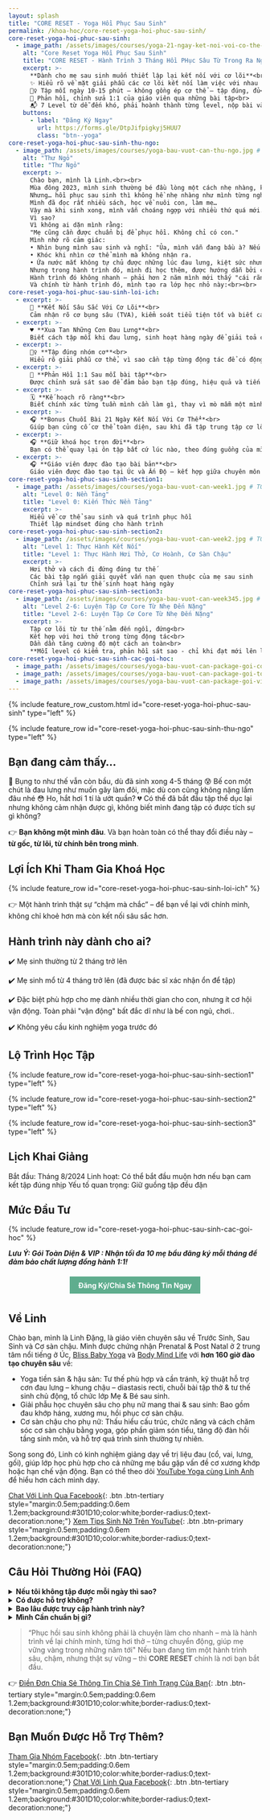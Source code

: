 ```yaml
---
layout: splash
title: "CORE RESET - Yoga Hồi Phục Sau Sinh"
permalink: /khoa-hoc/core-reset-yoga-hoi-phuc-sau-sinh/
core-reset-yoga-hoi-phuc-sau-sinh:
  - image_path: /assets/images/courses/yoga-21-ngay-ket-noi-voi-co-the-cover.png # TO FIXED
    alt: "Core Reset Yoga Hồi Phục Sau Sinh"
    title: "CORE RESET - Hành Trình 3 Tháng Hồi PHục Sâu Từ Trong Ra Ngoài"
    excerpt: >-
      **Dành cho mẹ sau sinh muốn thiết lập lại kết nối với cơ lõi**<br><br>
      ✨ Hiểu rõ về mặt giải phẫu các cơ lõi kết nối làm việc với nhau thế nào<br>
      🧘‍♀️ Tập mỗi ngày 10-15 phút – không gồng ép cơ thể – tập đúng, đủ<br>
      💬 Phản hồi, chỉnh sửa 1:1 của giáo viên qua những bài tập<br>
      📬 7 Level từ dễ đến khó, phải hoành thành từng level, nộp bài và qua thì mới được tập bài mới<br>
    buttons:
      - label: "Đăng Ký Ngay"
        url: https://forms.gle/DtpJifpigkyj5HUU7
        class: "btn--yoga"
core-reset-yoga-hoi-phuc-sau-sinh-thu-ngo:
  - image_path: /assets/images/courses/yoga-bau-vuot-can-thu-ngo.jpg # TO FIXED
    alt: "Thư Ngỏ"
    title: "Thư Ngỏ"
    excerpt: >-
      Chào bạn, mình là Linh.<br><br>
      Mùa đông 2023, mình sinh thường bé đầu lòng một cách nhẹ nhàng, không phải vì may mắn, mà vì mình đã chuẩn bị cả về thể chất lẫn tinh thần: bằng hơi thở, thiền định, chuyển động, viết nhật ký, để kết nối và hiểu bản thân
      Nhưng… hồi phục sau sinh thì không hề nhẹ nhàng như mình từng nghĩ.
      Mình đã đọc rất nhiều sách, học về nuôi con, làm mẹ…
      Vậy mà khi sinh xong, mình vẫn choáng ngợp với nhiều thứ quá mới.
      Vì sao?
      Vì không ai dặn mình rằng:
      "Mẹ cũng cần được chuẩn bị để phục hồi. Không chỉ có con."
      Mình nhớ rõ cảm giác:
      • Nhìn bụng mình sau sinh và nghĩ: "Ủa, mình vẫn đang bầu à? Nếu to mãi như thế về già thì sao?"
      • Khóc khi nhìn cơ thể mình mà không nhận ra.
      • Ứa nước mắt không tự chủ được những lúc đau lưng, kiệt sức nhưng con cứ đòi
      Nhưng trong hành trình đó, mình đi học thêm, được hướng dẫn bởi chuyên gia về hồi phục sau sinh, và từng bước một – kết nối lại với vùng lõi của mình: bụng, sàn chậu, cảm xúc, và chỉnh sửa lại những tư thế hàng ngày với con.
      Hành trình đó không nhanh – phải hơn 2 năm mình mới thấy "cái rãnh" ở bụng, mới hiểu cách thực hành cơ sàn chậu thế nào trong những tư thế đơn giản nhất như là bế con, thực hành hơi thở trong cuộc sống.
      Và chính từ hành trình đó, mình tạo ra lớp học nhỏ này:<br><br>
core-reset-yoga-hoi-phuc-sau-sinh-loi-ich:
  - excerpt: >-
      🤰 **Kết Nối Sâu Sắc Với Cơ Lõi**<br>
      Cảm nhận rõ cơ bụng sâu (TVA), kiểm soát tiểu tiện tốt và biết cách thở điều hoà cơ thể😊<br><br>
  - excerpt: >-
      ♥️ **Xua Tan Những Cơn Đau Lưng**<br>
      Biết cách tập mỗi khi đau lưng, sinh hoạt hàng ngày để giải toả căng cứng, đồng thời luyện lưng, bụng khoẻ để hết đau lưng.<br><br>
  - excerpt: >-
      🙆‍♀️ **Tập đúng nhóm cơ**<br>
      Hiểu rõ giải phẫu cơ thể, vì sao cần tập từng động tác để có động lực tập.<br><br>
  - excerpt: >-
      📄 **Phản Hồi 1:1 Sau mỗi bài tập**<br>
      Được chỉnh sửa sát sao để đảm bảo bạn tập đúng, hiệu quả và tiến bộ nhanh.<br><br>
  - excerpt: >-
      🗓️ **Kế hoạch rõ ràng**<br>
      Biết chính xác từng tuần mình cần làm gì, thay vì mò mẫm một mình trên Youtube giữa bao nhiêu thông tin trái chiều.<br><br>
  - excerpt: >-
      🎧 **Bonus Chuỗi Bài 21 Ngày Kết Nối Với Cơ Thể**<br>
      Giúp bạn củng cố cơ thể toàn diện, sau khi đã tập trung tập cơ lõi.
  - excerpt: >-
      🎧 **Giữ khoá học trọn đời**<br>
      Bạn có thể quay lại ôn tập bất cứ lúc nào, theo đúng guồng của mình
  - excerpt: >-
      🎧 **Giáo viên được đào tạo bài bản**<br>
      Giáo viên được đào tạo tại Úc và Ấn Độ – kết hợp giữa chuyên môn hiện đại & chiều sâu truyền thống
core-reset-yoga-hoi-phuc-sau-sinh-section1:
  - image_path: /assets/images/courses/yoga-bau-vuot-can-week1.jpg # TO FIXED
    alt: "Level 0: Nền Tảng"
    title: "Level 0: Kiến Thức Nền Tảng"
    excerpt: >-
      Hiểu về cơ thể sau sinh và quá trình phục hồi
      Thiết lập mindset đúng cho hành trình
core-reset-yoga-hoi-phuc-sau-sinh-section2:
  - image_path: /assets/images/courses/yoga-bau-vuot-can-week2.jpg # TO FIXED
    alt: "Level 1: Thực Hành Kết Nối"
    title: "Level 1: Thực Hành Hơi Thở, Cơ Hoành, Cơ Sàn Chậu"
    excerpt: >-
      Hơi thở và cách đi đứng đúng tư thế
      Các bài tập ngắn giải quyết vấn nạn quen thuộc của mẹ sau sinh
      Chỉnh sửa lại tư thế sinh hoạt hàng ngày
core-reset-yoga-hoi-phuc-sau-sinh-section3:
  - image_path: /assets/images/courses/yoga-bau-vuot-can-week345.jpg # TO FIXED
    alt: "Level 2-6: Luyện Tập Cơ Core Từ Nhẹ Đến Nặng"
    title: "Level 2-6: Luyện Tập Cơ Core Từ Nhẹ Đến Nặng"
    excerpt: >-
      Tập cơ lõi từ tư thế nằm đến ngồi, đứng<br>
      Kết hợp với hơi thở trong từng động tác<br>
      Dần dần tăng cường độ một cách an toàn<br>
      **Mỗi level có kiểm tra, phản hồi sát sao - chỉ khi đạt mới lên level tiếp theo**
core-reset-yoga-hoi-phuc-sau-sinh-cac-goi-hoc:
  - image_path: /assets/images/courses/yoga-bau-vuot-can-package-goi-co-dong.png
  - image_path: /assets/images/courses/yoga-bau-vuot-can-package-goi-toan-dien.png
  - image_path: /assets/images/courses/yoga-bau-vuot-can-package-goi-vip-kem-rieng.png
---
```


<!-- markdownlint-disable MD033 -->
<!-- markdownlint-disable MD036 -->

{% include feature_row_custom.html id="core-reset-yoga-hoi-phuc-sau-sinh" type="left" %}

{% include feature_row id="core-reset-yoga-hoi-phuc-sau-sinh-thu-ngo" type="left" %}

## Bạn đang cảm thấy…

🤰 Bụng to như thế vẫn còn bầu, dù đã sinh xong 4-5 tháng
😰 Bế con một chút là đau lưng như muốn gãy làm đôi, mặc dù con cũng không nặng lắm đâu nhé
😳 Ho, hắt hơi 1 tí là ướt quần?
💔 Có thể đã bắt đầu tập thể dục lại nhưng không cảm nhận được gì, không biết mình đang tập có được tích sự gì không?

👉 **Bạn không một mình đâu**. Và bạn hoàn toàn có thể thay đổi điều này – **từ gốc, từ lõi, từ chính bên trong mình**.

## Lợi Ích Khi Tham Gia Khoá Học

{% include feature_row id="core-reset-yoga-hoi-phuc-sau-sinh-loi-ich" %}

👉 Một hành trình thật sự “chậm mà chắc” – để bạn về lại với chính mình, không chỉ khoẻ hơn mà còn kết nối sâu sắc hơn.

## Hành trình này dành cho ai?

✔️ Mẹ sinh thường từ 2 tháng trở lên

✔️ Mẹ sinh mổ từ 4 tháng trở lên (đã được bác sĩ xác nhận ổn để tập)

✔️ Đặc biệt phù hợp cho mẹ dành nhiều thời gian cho con, nhưng ít cơ hội vận động. Toàn phải "vận động" bất đắc dĩ như là bế con ngủ, chơi..

✔️ Không yêu cầu kinh nghiệm yoga trước đó

## Lộ Trình Học Tập

{% include feature_row id="core-reset-yoga-hoi-phuc-sau-sinh-section1" type="left" %}

{% include feature_row id="core-reset-yoga-hoi-phuc-sau-sinh-section2" type="left" %}

{% include feature_row id="core-reset-yoga-hoi-phuc-sau-sinh-section3" type="left" %}

## Lịch Khai Giảng

Bắt đầu: Tháng 8/2024
Linh hoạt: Có thể bắt đầu muộn hơn nếu bạn cam kết tập đúng nhịp
Yếu tố quan trọng: Giữ guồng tập đều đặn

## Mức Đầu Tư

{% include feature_row id="core-reset-yoga-hoi-phuc-sau-sinh-cac-goi-hoc" %}

**_Lưu Ý: Gói Toàn Diện & VIP : Nhận tối đa 10 mẹ bầu đăng ký mỗi tháng để đảm bảo chất lượng đồng hành 1:1!_**

<div style="text-align: center;">
  <a href="https://forms.gle/DtpJifpigkyj5HUU7"
     style="display: inline-block; margin: 0.5em; padding: 0.6em 1.2em;
            background-color: #5fad8e; color:white; border-radius: 0;
            text-decoration: none; font-weight: bold;">
    Đăng Ký/Chia Sẻ Thông Tin Ngay
  </a>
</div>

## Về Linh

Chào bạn, mình là Linh Đặng, là giáo viên chuyên sâu về Trước Sinh, Sau Sinh và Cơ sàn chậu. Mình được chứng nhận Prenatal & Post Natal ở 2 trung tâm nổi tiếng ở Úc, [Bliss Baby Yoga](https://blissbabyyoga.com/) và [Body Mind Life](https://www.bodymindlife.com/about) với **hơn 160 giờ đào tạo chuyên sâu** về:

- Yoga tiền sản & hậu sản: Tư thế phù hợp và cần tránh, kỹ thuật hỗ trợ cơn đau lưng – khung chậu – diastasis recti, chuỗi bài tập thở & tư thế sinh chủ động, tổ chức lớp Mẹ & Bé sau sinh.
- Giải phẫu học chuyên sâu cho phụ nữ mang thai & sau sinh: Bao gồm đau khớp háng, xương mu, hồi phục cơ sàn chậu.
- Cơ sàn chậu cho phụ nữ: Thấu hiểu cấu trúc, chức năng và cách chăm sóc cơ sàn chậu bằng yoga, góp phần giảm són tiểu, tăng độ đàn hồi tầng sinh môn, và hỗ trợ quá trình sinh thường tự nhiên​.

Song song đó, Linh có kinh nghiệm giảng dạy về trị liệu đau (cổ, vai, lưng, gối), giúp lớp học phù hợp cho cả những mẹ bầu gặp vấn đề cơ xương khớp hoặc hạn chế vận động.​ Bạn có thể theo dõi [YouTube Yoga cùng Linh Anh](https://www.youtube.com/@yogacunglinhanh-noibanketn8829) để hiểu hơn cách mình dạy.

[Chat Với Linh Qua Facebook](https://www.facebook.com/ngoclinhdnl/){: .btn .btn-tertiary style="margin:0.5em;padding:0.6em 1.2em;background:#301D10;color:white;border-radius:0;text-decoration:none;"}
[Xem Tips Sinh Nở Trên YouTube](https://www.youtube.com/playlist?list=PL-U5o45t3xZgy_-zVaA288VzX6DaCRHpg){: .btn .btn-primary style="margin:0.5em;padding:0.6em 1.2em;background:#301D10;color:white;border-radius:0;text-decoration:none;"}

## Câu Hỏi Thường Hỏi (FAQ)

<details>
  <summary><strong>Nếu tôi không tập được mỗi ngày thì sao?</strong></summary>
  <p>Không sao cả. Mình hiểu các mẹ rất bận nên có khi bị nhỡ 1-2 ngày. Nếu trong 1 tuần, bạn tập được 4 buổi, đó là gọi là thành công rồi. Trong hành trình hồi phục này, tập ít mà đều có hiệu quả hơn tập nhiều nhưng giãn. Thế nên hãy cố gắng giữ vững tinh thần nhé. Với lại, bạn phải tập luyện thì mới khoẻ, mới lên level được. Không lên level được thì mình không gửi video để tập tiếp đâu. Thế nên hy vọng đó sẽ là động lực của bạn để tiếp tục tập. Nếu cần mình hỗ trợ, thôi thúc, nhắn tin để mình hỏi thăm hàng ngày!</p>
</details>

<details>
  <summary><strong>Có được hỗ trợ không?</strong></summary>
  <p>Tuỳ vào gói bạn lựa chọn, sẽ được hỗ trợ hay không. Nếu bạn chọn gói "Kèm Sát" và "Chuyên Sâu" thì được hỗ trợ, chỉnh sửa nhiều 1:1 hoặc trực tiếp.</p>
</details>

<details>
  <summary><strong>Bao lâu được truy cập hành trình này?</strong></summary>
  <p>Bạn được truy cập trọn đời. Có thể tập lại bất kỳ lúc nào, bao nhiêu lần cũng được.</p>
</details>

<details>
  <summary><strong>Mình Cần chuẩn bị gì?</strong></summary>
  <ul>
    <li>Một tấm thảm yoga.</li>
    <li>Một chiếc điện thoại/laptop để nhận email và mở video.</li>
    <li>Và một lời cam kết nhỏ: dành thời gian cho chính mình.</li>
  </ul>
</details>

> “Phục hồi sau sinh không phải là chuyện làm cho nhanh –
> mà là hành trình về lại chính mình, từng hơi thở – từng chuyển động, giúp mẹ vững vàng trong những năm tới"
> Nếu bạn đang tìm một hành trình sâu, chậm, nhưng thật sự vững – thì **CORE RESET** chính là nơi bạn bắt đầu.

👉 [Điền Đơn Chia Sẻ Thông Tin Chia Sẻ Tình Trạng Của Bạn](https://forms.gle/DtpJifpigkyj5HUU7){: .btn .btn-tertiary style="margin:0.5em;padding:0.6em 1.2em;background:#301D10;color:white;border-radius:0;text-decoration:none;"}

## Bạn Muốn Được Hỗ Trợ Thêm?

[Tham Gia Nhóm Facebook](https://www.facebook.com/groups/yogabau.linhanh){: .btn .btn-tertiary style="margin:0.5em;padding:0.6em 1.2em;background:#301D10;color:white;border-radius:0;text-decoration:none;"}
[Chat Với Linh Qua Facebook](https://www.facebook.com/ngoclinhdnl/){: .btn .btn-tertiary style="margin:0.5em;padding:0.6em 1.2em;background:#301D10;color:white;border-radius:0;text-decoration:none;"}
